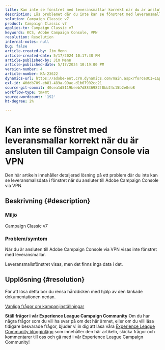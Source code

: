 ```yaml
---
title: Kan inte se fönstret med leveransmallar korrekt när du är ansluten till Campaign Console via VPN
description: Lös problemet där du inte kan se fönstret med leveransmallar när du är ansluten till Campaign Console via VPN. Du bör utföra en hårddiskcache.
solution: Campaign Classic v7
product: Campaign Classic v7
applies-to: Campaign Classic v7
keywords: KCS, Adobe Campaign Console, VPN
resolution: Resolution
internal-notes: null
bug: false
article-created-by: Jim Menn
article-created-date: 5/17/2024 10:17:38 PM
article-published-by: Jim Menn
article-published-date: 5/17/2024 10:19:00 PM
version-number: 4
article-number: KA-23622
dynamics-url: https://adobe-ent.crm.dynamics.com/main.aspx?forceUCI=1&pagetype=entityrecord&etn=knowledgearticle&id=8ce96b3f-9b14-ef11-9f8a-6045bd006268
exl-id: 40ddb709-eb81-489a-99ae-d1b67902cc21
source-git-commit: 40cea1d5119beeb7d8836982f8bb24c15b2e0eb8
workflow-type: tm+mt
source-wordcount: '192'
ht-degree: 2%

---
```


# Kan inte se fönstret med leveransmallar korrekt när du är ansluten till Campaign Console via VPN


Den här artikeln innehåller detaljerad lösning på ett problem där du inte kan se leveransmallsdata i fönstret när du ansluter till Adobe Campaign Console via VPN.

## Beskrivning {#description}


### <b>Miljö</b>

Campaign Classic v7

### <b>Problem/symtom</b>

När du är ansluten till Adobe Campaign Console via VPN visas inte fönstret med leveransmallar.

Leveransmallsfönstret visas, men det finns inga data i det.


## Upplösning {#resolution}


För att lösa detta bör du rensa hårddisken med hjälp av den länkade dokumentationen nedan.

[Vanliga frågor om kampanjinställningar](https://experienceleague.adobe.com/docs/campaign-classic/using/getting-started/starting-with-adobe-campaign/faq/faq-campaign-config.html?lang=en#perform-hard-cache-clear)


<b>Ställ frågor i vår Experience League Campaign Community</b>
Om du har några frågor som du vill ha svar på om det här ämnet, eller om du vill läsa tidigare besvarade frågor, bjuder vi in dig att läsa våra [Experience League Community blogginlägg](https://experienceleaguecommunities.adobe.com/t5/adobe-campaign-classic-blogs/introducing-top-kcs-articles-curated-for-your-troubleshooting/bc-p/672426#M132 "Följ länk") som innehåller den här artikeln, skicka frågor och kommentarer till oss och gå med i vår Experience League Campaign Community!
